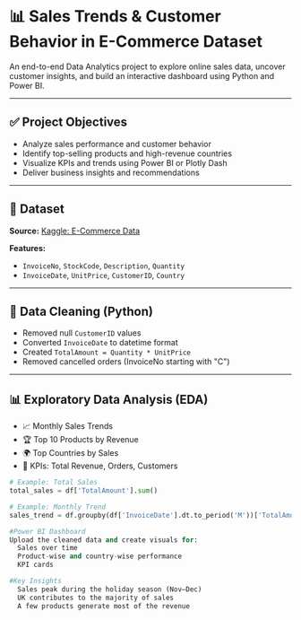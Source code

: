 # 📊 Sales Trends & Customer Behavior in E-Commerce Dataset

An end-to-end Data Analytics project to explore online sales data, uncover customer insights, and build an interactive dashboard using Python and Power BI.

---

## ✅ Project Objectives

- Analyze sales performance and customer behavior
- Identify top-selling products and high-revenue countries
- Visualize KPIs and trends using Power BI or Plotly Dash
- Deliver business insights and recommendations

---

## 📁 Dataset

**Source:** [Kaggle: E-Commerce Data](https://www.kaggle.com/datasets/carrie1/ecommerce-data)

**Features:**
- `InvoiceNo`, `StockCode`, `Description`, `Quantity`
- `InvoiceDate`, `UnitPrice`, `CustomerID`, `Country`

---

## 🧹 Data Cleaning (Python)

- Removed null `CustomerID` values
- Converted `InvoiceDate` to datetime format
- Created `TotalAmount = Quantity * UnitPrice`
- Removed cancelled orders (InvoiceNo starting with "C")

---

## 📊 Exploratory Data Analysis (EDA)

- 📈 Monthly Sales Trends  
- 🏆 Top 10 Products by Revenue  
- 🌍 Top Countries by Sales  
- 🔢 KPIs: Total Revenue, Orders, Customers  

```python
# Example: Total Sales
total_sales = df['TotalAmount'].sum()

# Example: Monthly Trend
sales_trend = df.groupby(df['InvoiceDate'].dt.to_period('M'))['TotalAmount'].sum()

#Power BI Dashboard
Upload the cleaned data and create visuals for:
  Sales over time
  Product-wise and country-wise performance
  KPI cards

#Key Insights
  Sales peak during the holiday season (Nov–Dec)
  UK contributes to the majority of sales
  A few products generate most of the revenue

